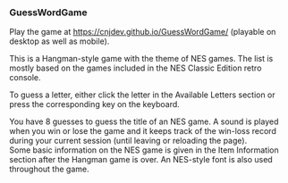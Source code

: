 ### GuessWordGame

Play the game at https://cnjdev.github.io/GuessWordGame/ (playable on desktop as well as mobile).

This is a Hangman-style game with the theme of NES games.  The list is mostly based on the games included in the NES Classic Edition retro console.

To guess a letter, either click the letter in the Available Letters section or press the corresponding key on the keyboard.

You have 8 guesses to guess the title of an NES game.  A sound is played when you win or lose the game and it keeps track of the win-loss record during your current session (until leaving or reloading the page).  
Some basic information on the NES game is given in the Item Information section after the Hangman game is over. An NES-style font is also used throughout the game.  
